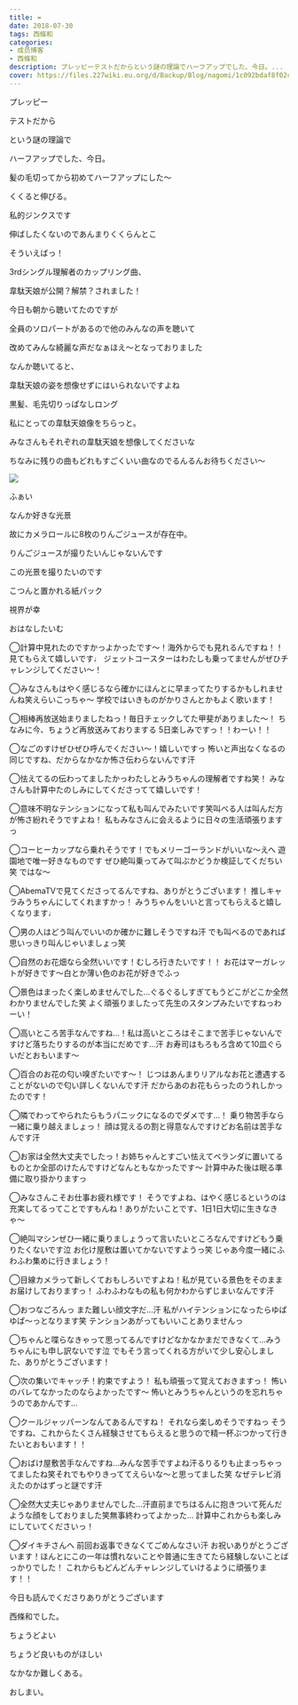 ```yaml
---
title: ≖︎
date: 2018-07-30
tags: 西條和
categories: 
- 成员博客
- 西條和
description: プレッピーテストだからという謎の理論でハーフアップでした、今日。...
cover: https://files.227wiki.eu.org/d/Backup/Blog/nagomi/1c092bdaf8f02c4423d3b3af2a4da.jpg 
---
```











プレッピー























テストだから















という謎の理論で





ハーフアップでした、今日。












髪の毛切ってから初めてハーフアップにした〜












くくると伸びる。







私的ジンクスです










伸ばしたくないのであんまりくくらんとこ













そういえばっ！










3rdシングル理解者のカップリング曲、








韋駄天娘が公開？解禁？されました！













今日も朝から聴いてたのですが












全員のソロパートがあるので他のみんなの声を聴いて







改めてみんな綺麗な声だなぁほえ〜となっておりました













なんか聴いてると、

韋駄天娘の姿を想像せずにはいられないですよね



















黒髪、毛先切りっぱなしロング









私にとっての韋駄天娘像をちらっと。















みなさんもそれぞれの韋駄天娘を想像してくださいな









ちなみに残りの曲もどれもすごくいい曲なのでるんるんお待ちください〜












![](https://files.227wiki.eu.org/d/Backup/Blog/nagomi/1c092bdaf8f02c4423d3b3af2a4da.jpg)




ふぁい












なんか好きな光景









故にカメラロールに8枚のりんごジュースが存在中。













りんごジュースが撮りたいんじゃないんです











この光景を撮りたいのです











こつんと置かれる紙パック










視界が幸

















おはなしたいむ






◯計算中見れたのですかっよかったです〜！海外からでも見れるんですね！！見てもらえて嬉しいです♩
ジェットコースターはわたしも乗ってませんがぜひチャレンジしてください〜！






◯みなさんもはやく感じるなら確かにほんとに早まってたりするかもしれませんね笑えらいこっちゃ〜
学校ではいきものがかりさんとかもよく歌います！





◯相棒再放送始まりましたねっ！毎日チェックしてた甲斐がありました〜！
ちなみに今、ちょうど再放送みておりまする
5日楽しみですっ！！わーい！！





◯なごのすけぜひぜひ呼んでください〜！嬉しいですっ
怖いと声出なくなるの同じですね、だからなかなか怖さ伝わらないんです汗





◯怯えてるの伝わってましたかっわたしとみうちゃんの理解者ですね笑！
みなさんも計算中たのしみにしてくださってて嬉しいです！





◯意味不明なテンションになって私も叫んでみたいです笑叫べる人は叫んだ方が怖さ紛れそうですよね！
私もみなさんに会えるように日々の生活頑張りますっ







◯コーヒーカップなら乗れそうです！でもメリーゴーランドがいいな〜えへ
遊園地で唯一好きなものです
ぜひ絶叫乗ってみて叫ぶかどうか検証してくだちい笑
ではな〜





◯AbemaTVで見てくださってるんですね、ありがとうございます！
推しキャラみうちゃんにしてくれますかっ！
みうちゃんをいいと言ってもらえると嬉しくなります♩






◯男の人はどう叫んでいいのか確かに難しそうですね汗
でも叫べるのであれば思いっきり叫んじゃいましょっ笑





◯自然のお花畑なら全然いいです！むしろ行きたいです！！
お花はマーガレットが好きです〜白とか薄い色のお花が好きでふっ




◯景色はまったく楽しめませんでした…ぐるぐるしすぎてもうどこがどこか全然わかりませんでした笑
よく頑張りましたって先生のスタンプみたいですねっわーい！





◯高いところ苦手なんですね…！私は高いところはそこまで苦手じゃないんですけど落ちたりするのが本当にだめです…汗
お寿司はもろもろ含めて10皿ぐらいだとおもいます〜






◯百合のお花の匂い嗅ぎたいです〜！
じつはあんまりリアルなお花と遭遇することがないので匂い詳しくないんです汗
だからあのお花もらったのうれしかったのです！






◯隣でわってやられたらもうパニックになるのでダメです…！
乗り物苦手なら一緒に乗り越えましょっ！
顔は覚えるの割と得意なんですけどお名前は苦手なんです汗





◯お家は全然大丈夫でしたっ！お姉ちゃんとすごい怯えてベランダに置いてるものとか全部のけたんですけどなんともなかったです〜
計算中みた後は眠る準備に取り掛かりますっ






◯みなさんこそお仕事お疲れ様です！
そうですよね、はやく感じるというのは充実してるってことですもんね！ありがたいことです、1日1日大切に生きなきゃ〜







◯絶叫マシンぜひ一緒に乗りましょうって言いたいところなんですけどもう乗りたくないです泣
お化け屋敷は置いてかないですようっ笑
じゃあ今度一緒にふわふわ集めに行きましょう！





◯目線カメラって新しくておもしろいですよね！私が見ている景色をそのままお届けしておりますっ！
ふわふわなもの私も何かわからずじまいなんです汗





◯おつなごろんっ
また難しい顔文字だ…汗
私がハイテンションになったらゆぱゆぱ〜っとなります笑
テンションあがってもいいことありませんっ






◯ちゃんと喋らなきゃって思ってるんですけどなかなかまだできなくて…みうちゃんにも申し訳ないです泣
でもそう言ってくれる方がいて少し安心しました、ありがとうございます！








◯次の集いでキャッチ！約束ですよう！
私も頑張って覚えておきますっ！
怖いのバレてなかったのならよかったです〜
怖いとみうちゃんというのを忘れちゃうのであかんです…






◯クールジャッパーンなんてあるんですね！
それなら楽しめそうですねっ
そうですね、これからたくさん経験させてもらえると思うので精一杯ぶつかって行きたいとおもいます！！




◯おばけ屋敷苦手なんですね…みんな苦手ですよね汗るりるりも止まっちゃってましたね笑それでもやりきっててえらいな〜と思ってました笑
なぜテレビ消えたのかはずっと謎です汗






◯全然大丈夫じゃありませんでした…汗直前までちはるんに抱きついて死んだような顔をしておりました笑無事終わってよかった…
計算中これからも楽しみにしていてくださいっ！







◯ダイキチさんへ
前回お返事できなくてごめんなさい汗
お祝いありがとうございます！ほんとにこの一年は慣れないことや普通に生きてたら経験しないことばっかりでした！
これからもどんどんチャレンジしていけるように頑張ります！！








今日も読んでくださりありがとうございます












西條和でした。















ちょうどよい




ちょうど良いものがほしい











なかなか難しくある。










おしまい。


